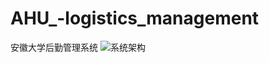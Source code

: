 # AHU_-logistics_management
安徽大学后勤管理系统
![系统架构](https://raw.githubusercontent.com/y19941115mx/AHU_-logistics_management/master/assets/jiagou.png)